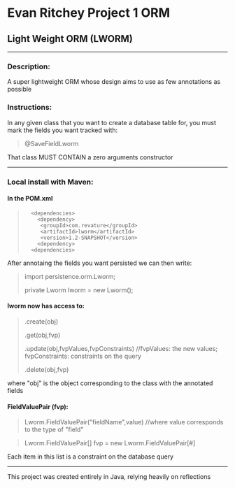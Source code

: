 # Evan Ritchey Project 1 ORM
## Light Weight ORM (LWORM)
___
### Description:
A super lightweight ORM whose design aims to use as few annotations as possible
### Instructions:
In any given class that you want to create a database table for, you must mark the fields you want tracked with:
> @SaveFieldLworm

That class MUST CONTAIN a zero arguments constructor
___
### Local install with Maven:

#### In the POM.xml
>       <dependencies>
>         <dependency>
>          <groupId>com.revature</groupId>
>          <artifactId>lworm</artifactId>
>          <version>1.2-SNAPSHOT</version>
>         <dependency>
>       <dependencies>



After annotaing the fields you want persisted we can then write:
> import persistence.orm.Lworm;
> 
> private Lworm lworm = new Lworm();

#### lworm now has access to:
> .create(obj)
> 
> .get(obj,fvp)
> 
> .update(obj,fvpValues,fvpConstraints) //fvpValues: the new values; fvpConstraints: constraints on the query
> 
> .delete(obj,fvp)

where "obj" is the object corresponding to the class with the annotated fields

#### FieldValuePair (fvp):

> Lworm.FieldValuePair("fieldName",value) //where value corresponds to the type of "field"

> Lworm.FieldValuePair[] fvp = new Lworm.FieldValuePair[#]

Each item in this list is a constraint on the database query

___

This project was created entirely in Java, relying heavily on reflections
